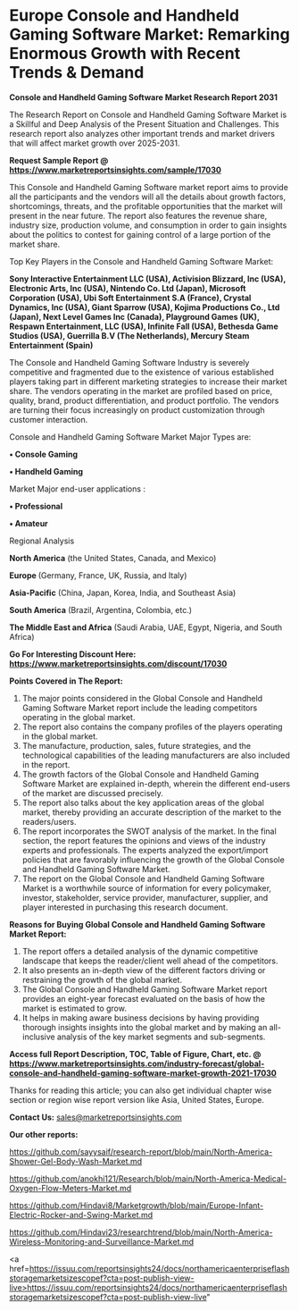  # Europe Console and Handheld Gaming Software Market: Remarking Enormous Growth with Recent Trends & Demand

<strong>Console and Handheld Gaming Software Market Research Report 2031</strong>

The Research Report on Console and Handheld Gaming Software Market is a Skillful and Deep Analysis of the Present Situation and Challenges. This research report also analyzes other important trends and market drivers that will affect market growth over 2025-2031.

<strong>Request Sample Report @ <a href=https://www.marketreportsinsights.com/sample/17030>https://www.marketreportsinsights.com/sample/17030</a></strong>

This Console and Handheld Gaming Software market report aims to provide all the participants and the vendors will all the details about growth factors, shortcomings, threats, and the profitable opportunities that the market will present in the near future. The report also features the revenue share, industry size, production volume, and consumption in order to gain insights about the politics to contest for gaining control of a large portion of the market share.

Top Key Players in the Console and Handheld Gaming Software Market:

<strong>Sony Interactive Entertainment LLC (USA), Activision Blizzard, Inc (USA), Electronic Arts, Inc (USA), Nintendo Co. Ltd (Japan), Microsoft Corporation (USA), Ubi Soft Entertainment S.A (France), Crystal Dynamics, Inc (USA), Giant Sparrow (USA), Kojima Productions Co., Ltd (Japan), Next Level Games Inc (Canada), Playground Games (UK), Respawn Entertainment, LLC (USA), Infinite Fall (USA), Bethesda Game Studios (USA), Guerrilla B.V (The Netherlands), Mercury Steam Entertainment (Spain)</strong>

The Console and Handheld Gaming Software Industry is severely competitive and fragmented due to the existence of various established players taking part in different marketing strategies to increase their market share. The vendors operating in the market are profiled based on price, quality, brand, product differentiation, and product portfolio. The vendors are turning their focus increasingly on product customization through customer interaction.

Console and Handheld Gaming Software Market Major Types are:

<strong>• Console Gaming

• Handheld Gaming</strong>

Market Major end-user applications :

<strong>• Professional

• Amateur</strong>

Regional Analysis

</u><strong><b>North America</b></strong> (the United States, Canada, and Mexico)

<strong><b>Europe </b></strong>(Germany, France, UK, Russia, and Italy)

<strong><b>Asia-Pacific</b></strong> (China, Japan, Korea, India, and Southeast Asia)

<strong><b>South America</b></strong> (Brazil, Argentina, Colombia, etc.)

<strong><b>The Middle East and Africa</b></strong> (Saudi Arabia, UAE, Egypt, Nigeria, and South Africa)

<strong>Go For Interesting Discount Here: <a href=https://www.marketreportsinsights.com/discount/17030>https://www.marketreportsinsights.com/discount/17030</a></strong>

<strong>Points Covered in The Report:</strong>
<ol>
  <li>The major points considered in the Global Console and Handheld Gaming Software Market report include the leading competitors operating in the global market.</li>
  <li>The report also contains the company profiles of the players operating in the global market.</li>
  <li>The manufacture, production, sales, future strategies, and the technological capabilities of the leading manufacturers are also included in the report.</li>
  <li>The growth factors of the Global Console and Handheld Gaming Software Market are explained in-depth, wherein the different end-users of the market are discussed precisely.</li>
  <li>The report also talks about the key application areas of the global market, thereby providing an accurate description of the market to the readers/users.</li>
  <li>The report incorporates the SWOT analysis of the market. In the final section, the report features the opinions and views of the industry experts and professionals. The experts analyzed the export/import policies that are favorably influencing the growth of the Global Console and Handheld Gaming Software Market.</li>
  <li>The report on the Global Console and Handheld Gaming Software Market is a worthwhile source of information for every policymaker, investor, stakeholder, service provider, manufacturer, supplier, and player interested in purchasing this research document.</li>
</ol>
<strong>Reasons for Buying Global Console and Handheld Gaming Software Market Report:</strong>

<ol>
  <li>The report offers a detailed analysis of the dynamic competitive landscape that keeps the reader/client well ahead of the competitors.</li>
  <li>It also presents an in-depth view of the different factors driving or restraining the growth of the global market.</li>
  <li>The Global Console and Handheld Gaming Software Market report provides an eight-year forecast evaluated on the basis of how the market is estimated to grow.</li>
  <li>It helps in making aware business decisions by having providing thorough insights insights into the global market and by making an all-inclusive analysis of the key market segments and sub-segments.</li>
</ol>
<strong>Access full Report Description, TOC, Table of Figure, Chart, etc. @ <a href=https://www.marketreportsinsights.com/industry-forecast/global-console-and-handheld-gaming-software-market-growth-2021-17030>https://www.marketreportsinsights.com/industry-forecast/global-console-and-handheld-gaming-software-market-growth-2021-17030</a></strong>


Thanks for reading this article; you can also get individual chapter wise section or region wise report version like Asia, United States, Europe.

<strong>Contact Us:</strong>
sales@marketreportsinsights.com

<strong>Our other reports:</strong>

<a href=https://github.com/sayysaif/research-report/blob/main/North-America-Shower-Gel-Body-Wash-Market.md>https://github.com/sayysaif/research-report/blob/main/North-America-Shower-Gel-Body-Wash-Market.md</a>

<a href=https://github.com/anokhi121/Research/blob/main/North-America-Medical-Oxygen-Flow-Meters-Market.md>https://github.com/anokhi121/Research/blob/main/North-America-Medical-Oxygen-Flow-Meters-Market.md</a>

<a href=https://github.com/Hindavi8/Marketgrowth/blob/main/Europe-Infant-Electric-Rocker-and-Swing-Market.md>https://github.com/Hindavi8/Marketgrowth/blob/main/Europe-Infant-Electric-Rocker-and-Swing-Market.md</a>

<a href=https://github.com/Hindavi23/researchtrend/blob/main/North-America-Wireless-Monitoring-and-Surveillance-Market.md>https://github.com/Hindavi23/researchtrend/blob/main/North-America-Wireless-Monitoring-and-Surveillance-Market.md</a>

<a href=https://issuu.com/reportsinsights24/docs/northamericaenterpriseflashstoragemarketsizescopef?cta=post-publish-view-live>https://issuu.com/reportsinsights24/docs/northamericaenterpriseflashstoragemarketsizescopef?cta=post-publish-view-live</a>"
